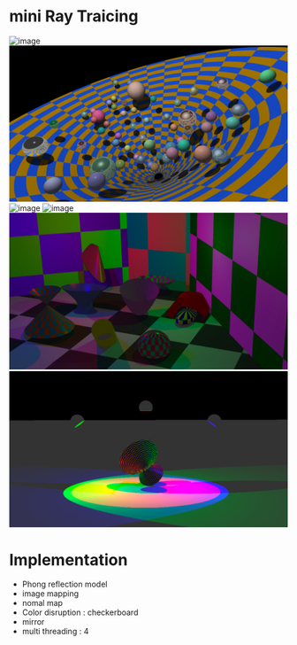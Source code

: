 # mini Ray Traicing

![image](./images/1.png)
![image](./images/2.png)
![image](./images/3.png)
![image](./images/4.png)
![image](./images/5.png)
![image](./images/6.png)


# Implementation

- Phong reflection model
- image mapping
- nomal map
- Color disruption : checkerboard
- mirror 
- multi threading : 4



